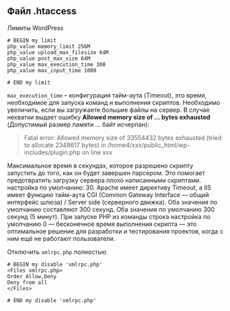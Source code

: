 ## Файл .htaccess

Лимиты WordPress
```
# BEGIN my limit
php_value memory_limit 256M
php_value upload_max_filesize 64M
php_value post_max_size 64M
php_value max_execution_time 300
php_value max_input_time 1000

# END my limit
```
`max_execution_time` – конфигурация тайм-аута (Timeout), это время, необходимое для запуска команд и выполнения скриптов. Необходимо 
увеличить, если вы загружаете большие файлы на сервер.
В случае нехватки выдает ошибку **Allowed memory size of ... bytes exhausted** (Допустимый размер памяти ... байт исчерпан):
> Fatal error: Allowed memory size of 33554432 bytes exhausted (tried to allocate 2348617 bytes) in /home4/xxx/public_html/wp-includes/plugin.php
> on line xxx

Максимальное время в секундах, которое разрешено скрипту запустить до того, как он будет завершен парсером. Это помогает
предотвратить загрузку сервера плохо написанными скриптами. настройка по умолчанию: 30. Apache имеет директиву Timeout, а IIS имеет 
функцию тайм-аута CGI (Common Gateway Interface — общий интерфейс шлюза) / Server side (серверного движка). Оба значения по умолчанию 
составляют 300 секунд. Оба значения по умолчанию 300 секунд (5 минут). При запуске PHP из команды строка настройка 
по умолчанию 0 — бесконечное время выполнения скрипта — это оптимальное решение для разработки и тестирования проектов, 
когда с ним ещё не работают пользователи.



Отключить `xmlrpc.php` полностью
```
# BEGIN my disable 'xmlrpc.php' 
<Files xmlrpc.php>
Order Allow,Deny
Deny from all
</Files>

# END my disable 'xmlrpc.php'
```
